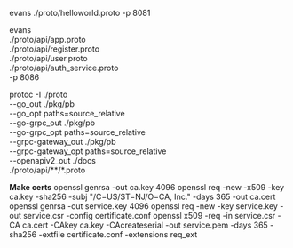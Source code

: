 evans ./proto/helloworld.proto -p 8081

evans \
./proto/api/app.proto \
./proto/api/register.proto \
./proto/api/user.proto \
./proto/api/auth_service.proto \
-p 8086

protoc -I ./proto \
--go_out ./pkg/pb \
--go_opt paths=source_relative \
--go-grpc_out ./pkg/pb \
--go-grpc_opt paths=source_relative \
--grpc-gateway_out ./pkg/pb \
--grpc-gateway_opt paths=source_relative \
--openapiv2_out ./docs \
./proto/api/**/*.proto

**Make certs**
openssl genrsa -out ca.key 4096
openssl req -new -x509 -key ca.key -sha256 -subj "/C=US/ST=NJ/O=CA, Inc." -days 365 -out ca.cert
openssl genrsa -out service.key 4096
openssl req -new -key service.key -out service.csr -config certificate.conf
openssl x509 -req -in service.csr -CA ca.cert -CAkey ca.key -CAcreateserial -out service.pem -days 365 -sha256 -extfile certificate.conf -extensions req_ext

